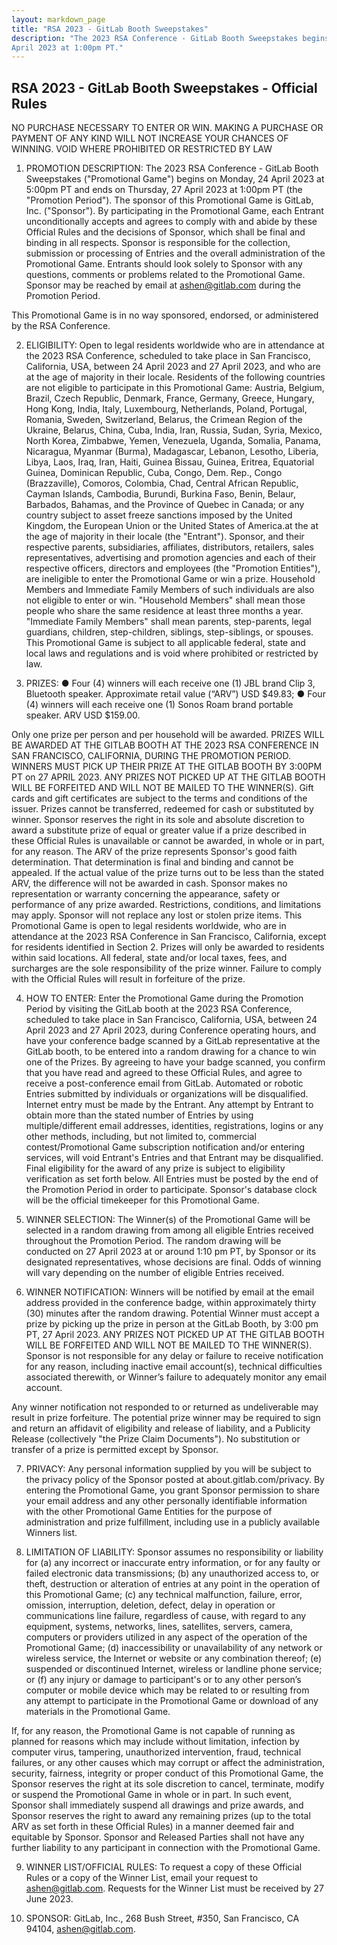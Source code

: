 ```yaml
---
layout: markdown_page
title: "RSA 2023 - GitLab Booth Sweepstakes"
description: "The 2023 RSA Conference - GitLab Booth Sweepstakes begins on Monday, 24 April 2023 at 5:00pm PT and ends on Thursday, 27
April 2023 at 1:00pm PT."
---
```

## RSA 2023 - GitLab Booth Sweepstakes - Official Rules

NO PURCHASE NECESSARY TO ENTER OR WIN. MAKING A PURCHASE OR PAYMENT OF ANY
KIND WILL NOT INCREASE YOUR CHANCES OF WINNING. VOID WHERE PROHIBITED OR
RESTRICTED BY LAW

1. PROMOTION DESCRIPTION: The 2023 RSA Conference - GitLab Booth Sweepstakes ("Promotional Game") begins on Monday, 24 April 2023 at 5:00pm PT and ends on Thursday, 27 April 2023 at 1:00pm PT (the "Promotion Period"). The sponsor of this Promotional Game is GitLab, Inc. ("Sponsor"). By participating in the Promotional Game, each Entrant unconditionally accepts and agrees to comply with and abide by
these Official Rules and the decisions of Sponsor, which shall be final and binding in all respects. Sponsor is responsible for the collection, submission or processing of Entries and the overall administration of the Promotional Game. Entrants should look solely to Sponsor with any questions, comments or problems related to the Promotional Game. Sponsor may be reached by
email at ashen@gitlab.com during the Promotion Period. 

This Promotional Game is in no way sponsored, endorsed, or administered by the RSA Conference.

2. ELIGIBILITY: Open to legal residents worldwide who are in attendance at the 2023 RSA Conference, scheduled to take place in San Francisco, California, USA, between 24 April 2023 and 27 April 2023, and who are at the age of majority in their locale. Residents of the following countries are not eligible to participate in this Promotional Game: Austria, Belgium, Brazil, Czech Republic, Denmark, France, Germany, Greece, Hungary, Hong Kong, India, Italy, Luxembourg, Netherlands, Poland, Portugal, Romania, Sweden, Switzerland, Belarus, the Crimean Region of the Ukraine, Belarus, China, Cuba, India, Iran, Russia, Sudan, Syria, Mexico, North Korea, Zimbabwe, Yemen, Venezuela, Uganda, Somalia, Panama, Nicaragua, Myanmar (Burma), Madagascar, Lebanon, Lesotho, Liberia, Libya, Laos, Iraq, Iran, Haiti, Guinea Bissau, Guinea, Eritrea, Equatorial Guinea, Dominican Republic, Cuba, Congo, Dem. Rep., Congo (Brazzaville), Comoros, Colombia, Chad, Central African Republic, Cayman Islands, Cambodia, Burundi, Burkina Faso, Benin, Belaur, Barbados, Bahamas, and the Province of Quebec in Canada; or any country subject to asset freeze sanctions imposed by the United Kingdom, the European Union or the
United States of America.at the at the age of majority in their locale (the "Entrant"). Sponsor, and their respective parents, subsidiaries, affiliates, distributors, retailers, sales representatives, advertising and promotion agencies and each of their respective officers, directors and employees (the "Promotion Entities"), are ineligible to enter the Promotional Game or win a prize.
Household Members and Immediate Family Members of such individuals are also not eligible to enter or win. "Household Members" shall mean those people who share the same residence at least three months a year. "Immediate Family Members" shall mean parents, step-parents, legal guardians, children, step-children, siblings, step-siblings, or spouses. This Promotional Game is subject to all applicable federal, state and local laws and regulations and is void where prohibited or restricted by law.

3. PRIZES:
● Four (4) winners will each receive one (1) JBL brand Clip 3, Bluetooth speaker. Approximate retail value (“ARV”) USD $49.83;
● Four (4) winners will each receive one (1) Sonos Roam brand portable speaker. ARV USD $159.00.

Only one prize per person and per household will be awarded. PRIZES WILL BE AWARDED AT THE GITLAB BOOTH AT THE 2023 RSA CONFERENCE IN SAN FRANCISCO, CALIFORNIA, DURING THE PROMOTION PERIOD. WINNERS MUST PICK UP THEIR PRIZE AT THE GITLAB BOOTH BY 3:00PM PT on 27 APRIL 2023. ANY PRIZES NOT PICKED UP AT THE GITLAB BOOTH WILL BE FORFEITED AND WILL NOT BE MAILED TO THE WINNER(S). Gift cards and gift certificates are subject to the terms and conditions of the issuer. Prizes cannot be transferred, redeemed for cash or substituted by winner. Sponsor reserves the right in its sole and absolute discretion to award a substitute prize of equal or greater value if a prize described in these Official Rules is unavailable or cannot be awarded, in whole or in part, for any reason. The ARV of the prize represents Sponsor's good faith determination. That determination is final and binding and cannot be appealed. If the actual value of the prize turns out to be less than the stated ARV, the difference will not be awarded in cash. Sponsor makes no representation or warranty concerning the appearance, safety or performance of any prize awarded. Restrictions, conditions, and limitations may apply. Sponsor will not replace any lost or stolen prize items. This Promotional Game is open to legal residents worldwide, who are in attendance at the 2023 RSA Conference in San Francisco, California, except for residents identified in Section 2. Prizes will only be awarded to residents within said locations. All federal, state and/or local taxes, fees, and surcharges are the sole responsibility of the prize winner. Failure to comply with the Official Rules will result in forfeiture of the prize.

4. HOW TO ENTER: Enter the Promotional Game during the Promotion Period by visiting the GitLab booth at the 2023 RSA Conference, scheduled to take place in San Francisco, California, USA, between 24 April 2023 and 27 April 2023, during Conference operating hours, and have your conference badge scanned by a GitLab representative at the GitLab booth, to be entered into a random drawing for a chance to win one of the Prizes. By agreeing to have your badge scanned, you confirm that you have read and agreed to these Official Rules, and agree to receive a post-conference email from GitLab. Automated or robotic Entries submitted by individuals or organizations will be disqualified. Internet entry must be made by the Entrant. Any attempt by Entrant to obtain more than the
stated number of Entries by using multiple/different email addresses, identities, registrations, logins or any other methods, including, but not limited to, commercial contest/Promotional Game subscription notification and/or entering services, will void Entrant's Entries and that Entrant may be disqualified. Final eligibility for the award of any prize is subject to eligibility verification as set forth below. All Entries must be posted by the end of the Promotion Period in order to participate. Sponsor's database clock will be the official timekeeper for this Promotional Game.

5. WINNER SELECTION: The Winner(s) of the Promotional Game will be selected in a random drawing from among all eligible Entries received throughout the Promotion Period. The random drawing will be conducted on 27 April 2023 at or around 1:10 pm PT, by Sponsor or its designated representatives, whose decisions are final. Odds of winning will vary depending on the number of eligible Entries received.

6. WINNER NOTIFICATION: Winners will be notified by email at the email address provided in the conference badge, within approximately thirty (30) minutes after the random drawing. Potential Winner must accept a prize by picking up the prize in person at the GitLab Booth, by 3:00 pm PT, 27 April 2023. ANY PRIZES NOT PICKED UP AT THE GITLAB BOOTH WILL BE FORFEITED AND WILL NOT BE MAILED TO THE WINNER(S). Sponsor is not responsible for any delay or failure to receive notification for any reason, including inactive email account(s), technical difficulties associated therewith, or Winner’s failure to adequately monitor any email account.

Any winner notification not responded to or returned as undeliverable may result in prize forfeiture. The potential prize winner may be required to sign and return an affidavit of eligibility and release of liability, and a Publicity Release (collectively "the Prize Claim Documents"). No substitution or transfer of a prize is permitted except by Sponsor.

7. PRIVACY: Any personal information supplied by you will be subject to the privacy policy of the Sponsor posted at about.gitlab.com/privacy. By entering the Promotional Game, you grant Sponsor permission to share your email address and any other personally identifiable information with the other Promotional Game Entities for the purpose of administration and prize fulfillment, including use in a publicly available Winners list.

8. LIMITATION OF LIABILITY: Sponsor assumes no responsibility or liability for (a) any incorrect or inaccurate entry information, or for any faulty or failed electronic data transmissions; (b) any unauthorized access to, or theft, destruction or alteration of entries at any point in the operation of this Promotional Game; (c) any technical malfunction, failure, error, omission, interruption, deletion, defect, delay in operation or communications line failure, regardless of cause, with regard to any equipment, systems, networks, lines, satellites, servers, camera, computers or providers utilized in any aspect of the operation of the Promotional Game; (d) inaccessibility or unavailability of any network or wireless service, the Internet or website or any combination thereof; (e) suspended or discontinued Internet, wireless or landline phone service; or (f) any injury or damage to participant's or to any other person’s computer or mobile device which may be related to or resulting from any attempt to participate in the Promotional Game or download of any materials in the Promotional Game.

If, for any reason, the Promotional Game is not capable of running as planned for reasons which may include without limitation, infection by computer virus, tampering, unauthorized intervention, fraud, technical failures, or any other causes which may corrupt or affect the administration, security, fairness, integrity or proper conduct of this Promotional Game, the Sponsor reserves the right at its sole discretion to cancel, terminate, modify or suspend the Promotional Game in whole or in part. In such event, Sponsor shall immediately suspend all drawings and prize awards, and Sponsor reserves the right to award any remaining prizes (up to the total ARV as set forth in these Official Rules) in a manner deemed fair and equitable by Sponsor. Sponsor and Released Parties shall not have any further liability to any participant in connection with the Promotional Game.

9. WINNER LIST/OFFICIAL RULES: To request a copy of these Official Rules or a copy of the Winner List, email your request to ashen@gitlab.com. Requests for the Winner List must be received by 27 June 2023.

10. SPONSOR: GitLab, Inc., 268 Bush Street, #350, San Francisco, CA 94104, ashen@gitlab.com.